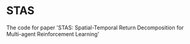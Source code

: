 # STAS
The code for paper 'STAS: Spatial-Temporal Return Decomposition for Multi-agent Reinforcement Learning'
